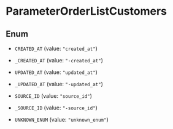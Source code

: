 

# ParameterOrderListCustomers

## Enum


* `CREATED_AT` (value: `"created_at"`)

* `_CREATED_AT` (value: `"-created_at"`)

* `UPDATED_AT` (value: `"updated_at"`)

* `_UPDATED_AT` (value: `"-updated_at"`)

* `SOURCE_ID` (value: `"source_id"`)

* `_SOURCE_ID` (value: `"-source_id"`)

* `UNKNOWN_ENUM` (value: `"unknown_enum"`)




